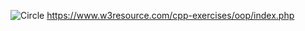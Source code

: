 ![Circle](https://github.com/Youssef-Abdelwahab/File-Structures-CS316/assets/110339904/29aee490-ff6f-426a-8b4d-d734bcda4a96)
https://www.w3resource.com/cpp-exercises/oop/index.php
